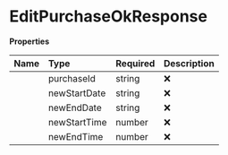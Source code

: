 # EditPurchaseOkResponse



**Properties**

| Name | Type | Required | Description |
| :-------- | :----------| :----------| :----------|
    | purchaseId | string | ❌ | ID of the purchase |
    | newStartDate | string | ❌ | Start date of the package's validity in the format 'yyyy-MM-ddThh:mm:ssZZ' |
    | newEndDate | string | ❌ | End date of the package's validity in the format 'yyyy-MM-ddThh:mm:ssZZ' |
    | newStartTime | number | ❌ | Epoch value representing the new start time of the package's validity |
    | newEndTime | number | ❌ | Epoch value representing the new end time of the package's validity |




<!-- This file was generated by liblab | https://liblab.com/ -->